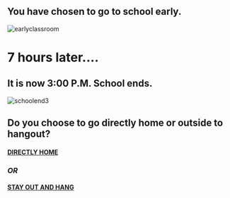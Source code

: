 ## You have chosen to go to school early.
![earlyclassroom](https://cdn.cnn.com/cnnnext/dam/assets/120504054119-empty-classroom-high-school-horizontal-large-gallery.jpg)
# 7 hours later....

## It is now 3:00 P.M. School ends.
![schoolend3](https://media.makeameme.org/created/finally-the-end-s8ufxz.jpg)
## Do you choose to go directly home or outside to hangout?

#### [DIRECTLY HOME](directlyhome.md)

### _OR_

#### [STAY OUT AND HANG](soah.md)